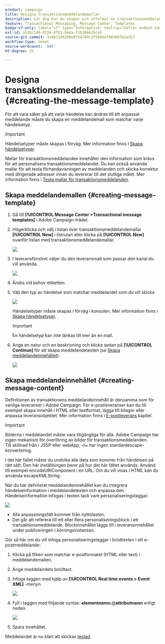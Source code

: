 ```yaml
---
product: campaign
title: Designa transaktionsmeddelandemallar
description: Lär dig hur du skapar och utformar en transaktionsmeddelandemall i Adobe Campaign Classic
feature: Transactional Messaging, Message Center, Templates
badge-v7-only: label="v7" type="Informative" tooltip="Gäller endast Campaign Classic v7"
exl-id: a52bc140-072e-4f81-b6da-f1b38662bce5
source-git-commit: 3a9b21d626b60754789c3f594ba798309f62a553
workflow-type: tm+mt
source-wordcount: '505'
ht-degree: 2%

---
```


# Designa transaktionsmeddelandemallar {#creating-the-message-template}



För att vara säker på att varje händelse kan ändras till ett anpassat meddelande måste du skapa en meddelandemall som matchar varje händelsetyp.

>[!IMPORTANT]
>
>Händelsetyper måste skapas i förväg. Mer information finns i [Skapa händelsetyper](../../message-center/using/creating-event-types.md).

Mallar för transaktionsmeddelanden innehåller den information som krävs för att personalisera transaktionsmeddelandet. Du kan också använda mallar för att testa förhandsvisningen av meddelanden och skicka korrektur med dirigerade adresser innan du levererar till det slutliga målet. Mer information finns i [Testa mallar för transaktionsmeddelanden](../../message-center/using/testing-message-templates.md).

## Skapa meddelandemallen {#creating-message-template}

1. Gå till **[!UICONTROL Message Center >Transactional message templates]** i Adobe Campaign-trädet.

1. Högerklicka och välj i listan över transaktionsmeddelandemallar **[!UICONTROL New]** i listrutan eller klicka på **[!UICONTROL New]** ovanför listan med transaktionsmeddelandemallar.

   ![](assets/messagecenter_create_model_001.png)

1. I leveransfönstret väljer du den leveransmall som passar den kanal du vill använda.

   ![](assets/messagecenter_create_model_002.png)

1. Ändra vid behov etiketten.

1. Välj den typ av händelse som matchar meddelandet som du vill skicka.

   ![](assets/messagecenter_create_model_003.png)

   Händelsetyper måste skapas i förväg i konsolen. Mer information finns i [Skapa händelsetyper](../../message-center/using/creating-event-types.md).

   >[!IMPORTANT]
   >
   >En händelsetyp kan inte länkas till mer än en mall.

1. Ange en natur och en beskrivning och klicka sedan på **[!UICONTROL Continue]** för att skapa meddelandetexten (se [Skapa meddelandeinnehållet](#creating-message-content)).

   ![](assets/messagecenter_create_model_004.png)

## Skapa meddelandeinnehållet {#creating-message-content}

Definitionen av transaktionens meddelandeinnehåll är densamma som för vanliga leveranser i Adobe Campaign. För e-postleveranser kan du till exempel skapa innehåll i HTML eller textformat, lägga till bilagor eller anpassa leveransobjektet. Mer information finns i [E-postleverans](../../delivery/using/about-email-channel.md) kapitel.

>[!IMPORTANT]
>
>Bilderna i meddelandet måste vara tillgängliga för alla. Adobe Campaign har ingen mekanism för överföring av bilder för transaktionsmeddelanden.\
>Till skillnad från i JSSP eller webApp, `<%=` har ingen standardescape-konvertering.
>
>I det här fallet måste du undvika alla data som kommer från händelsen på rätt sätt. Den här inställningen beror på hur det här fältet används. Använd till exempel encodeURIComponent i en URL. Om du vill visas i HTML kan du använda escapeXMLString.

När du har definierat meddelandeinnehållet kan du integrera händelseinformation i meddelandetexten och anpassa den. Händelseinformation infogas i texten tack vare personaliseringstaggar.

![](assets/messagecenter_create_content_001.png)

* Alla anpassningsfält kommer från nyttolasten.
* Det går att referera till ett eller flera personaliseringsblock i ett transaktionsmeddelande. Blockinnehållet läggs till i leveransinnehållet under publiceringen i körningsinstansen.

Gör så här om du vill infoga personaliseringstaggar i brödtexten i ett e-postmeddelande:

1. Klicka på fliken som matchar e-postformatet (HTML eller text) i meddelandemallen.

1. Ange meddelandets brödtext.

1. Infoga taggen med hjälp av **[!UICONTROL Real time events > Event XML]** -menyn.

   ![](assets/messagecenter_create_custo_002.png)

1. Fyll i taggen med följande syntax: **elementnamn**.@**attributnamn** enligt nedan.

   ![](assets/messagecenter_create_custo_003.png)

1. Spara innehållet.

Meddelandet är nu klart att skickas [testad](../../message-center/using/testing-message-templates.md).
